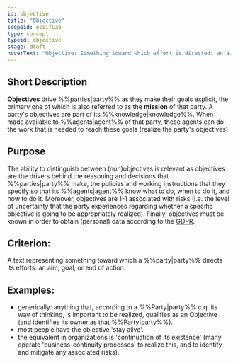 ```yaml
---
id: objective
title: "Objective"
scopeid: essifLab
type: concept
typeid: objective
stage: draft
hoverText: "Objective: Something toward which effort is directed: an aim, goal, or end of action (Merriam-Webster)."
---
```


## Short Description
**Objectives** drive %%parties|party%% as they make their goals explicit, the primary one of which is also referred to as the **mission** of that party. A party's objectives are part of its %%knowledge|knowledge%%. When made available to %%agents|agent%% of that party, these agents can do the work that is needed to reach these goals (realize the party's objectives).

## Purpose
The ability to distinguish between (non)objectives is relevant as objectives are the drivers behind the reasoning and decisions that %%parties|party%% make, the policies and working instructions that they specify so that its %%agents|agent%% know what to do, when to do it, and how to do it. Moreover, objectives are 1-1 associated with risks (i.e. the level of uncertainty that the party experiences regarding whether a specific objective is going to be appropriately realized). Finally, objectives must be known in order to obtain (personal) data according to the [GDPR](https://eur-lex.europa.eu/eli/reg/2016/679/oj).

## Criterion:
A text representing something toward which a %%party|party%% directs its efforts: an aim, goal, or end of action.

## Examples:
- generically: anything that, according to a %%Party|party%% c.q. its way of thinking, is important to be realized, qualifies as an Objective (and identifies its owner as that %%Party|party%%).
- most people have the objective 'stay alive'.
- the equivalent in organizations is 'continuation of its existence' (many operate 'business-continuity processes' to realize this, and to identify and mitigate any associated risks).

